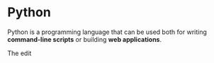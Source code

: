 # Python

Python is a programming language that can be used both for writing **command-line scripts** or building **web applications**.

The edit
          